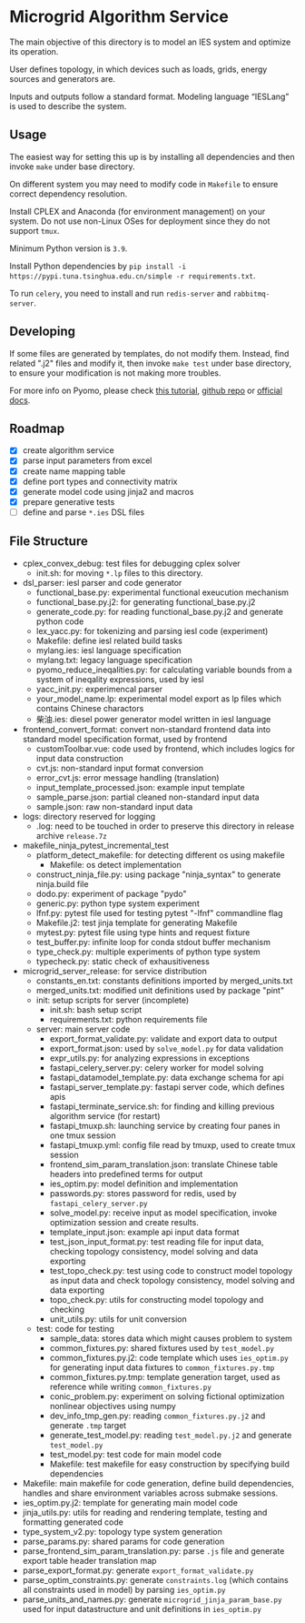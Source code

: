 # Microgrid Algorithm Service

The main objective of this directory is to model an IES system and optimize its operation.

User defines topology, in which devices such as loads, grids, energy sources and generators are.

Inputs and outputs follow a standard format. Modeling language “IESLang” is used to describe the system.

## Usage

The easiest way for setting this up is by installing all dependencies and then invoke `make` under base directory.

On different system you may need to modify code in `Makefile` to ensure correct dependency resolution.

Install CPLEX and Anaconda (for environment management) on your system. Do not use non-Linux OSes for deployment since they do not support `tmux`.

Minimum Python version is `3.9`.

Install Python dependencies by `pip install -i https://pypi.tuna.tsinghua.edu.cn/simple -r requirements.txt`.

To run `celery`, you need to install and run `redis-server` and `rabbitmq-server`.

## Developing

If some files are generated by templates, do not modify them. Instead, find related ".j2" files and modify it, then invoke `make test` under base directory, to ensure your modification is not making more troubles.

For more info on Pyomo, please check [this tutorial](https://www.shangyexinzhi.com/article/5385476.html), [github repo](https://github.com/WenYuZhi/PyomoTutorial) or [official docs](https://pyomo.readthedocs.io/en/stable/index.html).

## Roadmap

* [x] create algorithm service
* [x] parse input parameters from excel
* [x] create name mapping table
* [x] define port types and connectivity matrix
* [x] generate model code using jinja2 and macros
* [x] prepare generative tests
* [ ] define and parse `*.ies` DSL files

## File Structure

- cplex_convex_debug: test files for debugging cplex solver
    - init.sh: for moving `*.lp` files to this directory.
- dsl_parser: iesl parser and code generator
    - functional_base.py: experimental functional exeucution mechanism
    - functional_base.py.j2: for generating functional_base.py.j2
    - generate_code.py: for reading functional_base.py.j2 and generate python code
    - lex_yacc.py: for tokenizing and parsing iesl code (experiment)
    - Makefile: define iesl related build tasks
    - mylang.ies: iesl language specification
    - mylang.txt: legacy language specification
    - pyomo_reduce_ineqalities.py: for calculating variable bounds from a system of ineqality expressions, used by iesl
    - yacc_init.py: experimencal parser
    - your_model_name.lp: experimental model export as lp files which contains Chinese charactors
    - 柴油.ies: diesel power generator model written in iesl language
- frontend_convert_format: convert non-standard frontend data into standard model specification format, used by frontend
    - customToolbar.vue: code used by frontend, which includes logics for input data construction
    - cvt.js: non-standard input format conversion
    - error_cvt.js: error message handling (translation)
    - input_template_processed.json: example input template
    - sample_parse.json: partial cleaned non-standard input data
    - sample.json: raw non-standard input data
- logs: directory reserved for logging
    - .log: need to be touched in order to preserve this directory in release archive `release.7z`
- makefile_ninja_pytest_incremental_test
    - platform_detect_makefile: for detecting different os using makefile
        - Makefile: os detect implementation
    - construct_ninja_file.py: using package "ninja_syntax" to generate ninja.build file
    - dodo.py: experiment of package "pydo"
    - generic.py: python type system experiment
    - lfnf.py: pytest file used for testing pytest "-lfnf" commandline flag
    - Makefile.j2: test jinja template for generating Makefile
    - mytest.py: pytest file using type hints and request fixture
    - test_buffer.py: infinite loop for conda stdout buffer mechanism
    - type_check.py: multiple experiments of python type system
    - typecheck.py: static check of exhausitiveness
- microgrid_server_release: for service distribution
    - constants_en.txt: constants definitions imported by merged_units.txt
    - merged_units.txt: modified unit definitions used by package "pint"
    - init: setup scripts for server (incomplete)
        - init.sh: bash setup script
        - requirements.txt: python requirements file
    - server: main server code
        - export_format_validate.py: validate and export data to output
        - export_format.json: used by `solve_model.py` for data validation
        - expr_utils.py: for analyzing expressions in exceptions
        - fastapi_celery_server.py: celery worker for model solving
        - fastapi_datamodel_template.py: data exchange schema for api
        - fastapi_server_template.py: fastapi server code, which defines apis
        - fastapi_terminate_service.sh: for finding and killing previous algorithm service (for restart)
        - fastapi_tmuxp.sh: launching service by creating four panes in one tmux session
        - fastapi_tmuxp.yml: config file read by tmuxp, used to create tmux session
        - frontend_sim_param_translation.json: translate Chinese table headers into predefined terms for output
        - ies_optim.py: model definition and implementation
        - passwords.py: stores password for redis, used by `fastapi_celery_server.py`
        - solve_model.py: receive input as model specification, invoke optimization session and create results.
        - template_input.json: example api input data format
        - test_json_input_format.py: test reading file for input data, checking topology consistency, model solving and data exporting
        - test_topo_check.py: test using code to construct model topology as input data and check topology consistency, model solving and data exporting
        - topo_check.py: utils for constructing model topology and checking
        - unit_utils.py: utils for unit conversion
    - test: code for testing
        - sample_data: stores data which might causes problem to system
        - common_fixtures.py: shared fixtures used by `test_model.py`
        - common_fixtures.py.j2: code template which uses `ies_optim.py` for generating input data fixtures to `common_fixtures.py.tmp`
        - common_fixtures.py.tmp: template generation target, used as reference while writing `common_fixtures.py`
        - conic_problem.py: experiment on solving fictional optimization nonlinear objectives using numpy
        - dev_info_tmp_gen.py: reading `common_fixtures.py.j2` and generate `.tmp` target
        - generate_test_model.py: reading `test_model.py.j2` and generate `test_model.py`
        - test_model.py: test code for main model code
        - Makefile: test makefile for easy construction by specifying build dependencies
- Makefile: main makefile for code generation, define build dependencies, handles and share environment variables across submake sessions.
- ies_optim.py.j2: template for generating main model code
- jinja_utils.py: utils for reading and rendering template, testing and formatting generated code
- type_system_v2.py: topology type system generation
- parse_params.py: shared params for code generation
- parse_frontend_sim_param_translation.py: parse `.js` file and generate export table header translation map
- parse_export_format.py: generate `export_format_validate.py`
- parse_optim_constraints.py: generate `constraints.log` (which contains all constraints used in model) by parsing `ies_optim.py`
- parse_units_and_names.py: generate `microgrid_jinja_param_base.py` used for input datastructure and unit definitions in `ies_optim.py`